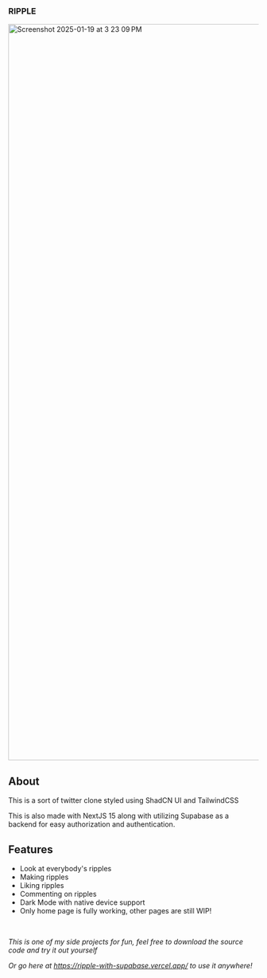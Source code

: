 ### RIPPLE

<img width="1479" alt="Screenshot 2025-01-19 at 3 23 09 PM" src="https://github.com/user-attachments/assets/9fd518fe-5736-45d6-bb5e-8feea05dc2bc" />


## About
<p>
  This is a sort of twitter clone styled using ShadCN UI and TailwindCSS
</p>
<p>
  This is also made with NextJS 15 along with utilizing Supabase as a backend for easy authorization and authentication.
</p>

## Features
<ul>
  <li>Look at everybody's ripples</li>
  <li>Making ripples</li>
  <li>Liking ripples</li>
  <li>Commenting on ripples</li>
  <li>Dark Mode with native device support</li>
  <li>Only home page is fully working, other pages are still WIP!</li>
</ul>
<br>

*This is one of my side projects for fun, feel free to download the source code and try it out yourself*


*Or go here at https://ripple-with-supabase.vercel.app/ to use it anywhere!*
